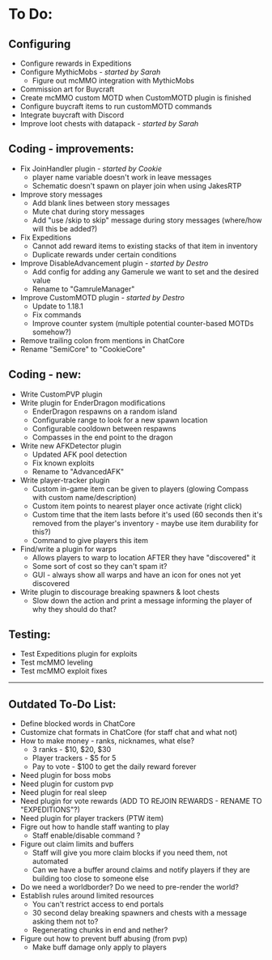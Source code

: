 # To Do:

## Configuring
- Configure rewards in Expeditions
- Configure MythicMobs _- started by Sarah_
    - Figure out mcMMO integration with MythicMobs
- Commission art for Buycraft
- Create mcMMO custom MOTD when CustomMOTD plugin is finished
- Configure buycraft items to run customMOTD commands
- Integrate buycraft with Discord
- Improve loot chests with datapack _- started by Sarah_

## Coding - improvements:

- Fix JoinHandler plugin _- started by Cookie_
    - player name variable doesn't work in leave messages
    - Schematic doesn't spawn on player join when using JakesRTP
- Improve story messages
    - Add blank lines between story messages
    - Mute chat during story messages
    - Add "use /skip to skip" message during story messages (where/how will this be added?)
- Fix Expeditions
    - Cannot add reward items to existing stacks of that item in inventory
    - Duplicate rewards under certain conditions
- Improve DisableAdvancement plugin _- started by Destro_
    - Add config for adding any Gamerule we want to set and the desired value
    - Rename to "GamruleManager"
- Improve CustomMOTD plugin _- started by Destro_
    - Update to 1.18.1
    - Fix commands
    - Improve counter system (multiple potential counter-based MOTDs somehow?)
- Remove trailing colon from mentions in ChatCore
- Rename "SemiCore" to "CookieCore"


## Coding - new:
- Write CustomPVP plugin
- Write plugin for EnderDragon modifications
    - EnderDragon respawns on a random island
    - Configurable range to look for a new spawn location
    - Configurable cooldown between respawns
    - Compasses in the end point to the dragon
- Write new AFKDetector plugin
    - Updated AFK pool detection
    - Fix known exploits
    - Rename to "AdvancedAFK"
- Write player-tracker plugin
    - Custom in-game item can be given to players (glowing Compass with custom name/description)
    - Custom item points to nearest player once activate (right click)
    - Custom time that the item lasts before it's used (60 seconds then it's removed from the player's inventory - maybe use item durability for this?)
    - Command to give players this item
- Find/write a plugin for warps
    - Allows players to warp to location AFTER they have "discovered" it
    - Some sort of cost so they can't spam it?
    - GUI - always show all warps and have an icon for ones not yet discovered
- Write plugin to discourage breaking spawners & loot chests
    - Slow down the action and print a message informing the player of why they should do that?
 
## Testing:

- Test Expeditions plugin for exploits
- Test mcMMO leveling
- Test mcMMO exploit fixes


--------------------


## Outdated To-Do List:

- Define blocked words in ChatCore
- Customize chat formats in ChatCore (for staff chat and what not)
- How to make money - ranks, nicknames, what else?
    - 3 ranks - $10, $20, $30
    - Player trackers - $5 for 5
    - Pay to vote - $100 to get the daily reward forever
- Need plugin for boss mobs
- Need plugin for custom pvp
- Need plugin for real sleep
- Need plugin for vote rewards (ADD TO REJOIN REWARDS - RENAME TO "EXPEDITIONS"?)
- Need plugin for player trackers (PTW item)
- Figre out how to handle staff wanting to play
    - Staff enable/disable command ? 
- Figure out claim limits and buffers
    - Staff will give you more claim blocks if you need them, not automated
    - Can we have a buffer around claims and notify players if they are building too close to someone else
- Do we need a worldborder? Do we need to pre-render the world? 
- Establish rules around limited resources
    - You can't restrict access to end portals
    - 30 second delay breaking spawners and chests with a message asking them not to? 
    - Regenerating chunks in end and nether?
- Figure out how to prevent buff abusing (from pvp)
    - Make buff damage only apply to players
